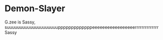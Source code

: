 # Demon-Slayer

G.zee is Sassy, suuuuuuuuuuuuuuuuuuuupppppppppppppeeeeeeeeeeeeeeeeerrrrrrrrrrrrrr Sassy

